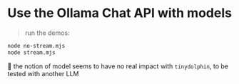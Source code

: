 # Use the Ollama Chat API with models

> run the demos:
```bash
node no-stream.mjs
node stream.mjs
```

👋 the notion of model seems to have no real impact with `tinydolphin`, to be tested with another LLM